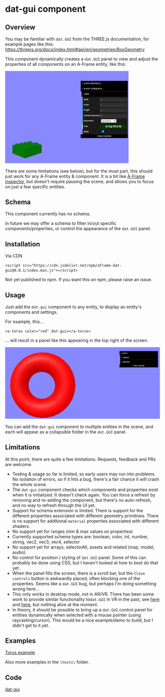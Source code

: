 # dat-gui component

## Overview

You may be familiar with `dat.GUI` from the THREE.js documentation, for example pages like this:
https://threejs.org/docs/index.html#api/en/geometries/BoxGeometry

This component dynamically creates a `dat.GUI` panel to view and adjust the properties of all components on an A-Frame entity, like this:

<img src="image-20240304150412011.png" alt="image-20240304150412011" style="zoom:50%;" />

There are some limitations (see below), but for the most part, this should just work for any A-Frame entity & component.  It is a bit like [A-Frame inspector](https://aframe.io/docs/1.5.0/introduction/visual-inspector-and-dev-tools.html#a-frame-inspector), but doesn't require pausing the scene, and allows you to focus on just a few specific entities.


## Schema

This component currently has no schema.

In future we may offer a schema to filter in/out specific components/properties, or control the appearance of the `dat.GUI` panel.

## Installation

Via CDN 

```
<script src="https://cdn.jsdelivr.net/npm/aframe-dat-gui@0.0.1/index.min.js"></script>
```

Not yet published to npm.  If you want this on npm, please raise an issue.


## Usage

Just add the `dat-gui` component to any entity, to display an entity's components and settings.

For example, this...

```
<a-torus color="red" dat-gui></a-torus>
```

... will result in a panel like this appearing in the top right of the screen.

![image-20240304145551473](image-20240304145551473.png)


You can add the `dat-gui` component to multiple entities in the scene, and each will appear as a collapsible folder in the `dat.GUI` panel.



## Limitations

At this point, there are quite a few limitations.  Requests, feedback and PRs are welcome.

- Testing & usage so far is limited, so early users may run into problems.  No isolation of errors, so if it hits a bug, there's a fair chance it will crash the whole scene.
- The `dat-gui` component checks which components and properties exist when it is initialized.  It doesn't check again.  You can force a refresh by removing and re-adding the component, but there's no  auto-refresh, and no way to refresh through the UI yet.
- Support for schema extension is limited.  There is support for the different properties associated with different geometry primitives.  There is no support for additional `material` properties associated with different shaders.
- No support yet for ranges (min & max values on properties)
- Currently supported schema types are: boolean, color, int, number, string, vec2, vec3, vec4, selector
- No support yet for arrays, selectorAll, assets and related (map, model, audio).
- No control for position / styling of `dat.GUI` panel.  Some of this can probably be done using CSS, but I haven't looked at how to best do that yet.
- When the panel fills the screen, there is a scroll bar, but the `Close controls` button is awkwardly placed, often blocking one of the properties.  Seems like a `dat.GUI` bug, but perhaps I'm doing something wrong here...
- This only works in desktop mode, not in AR/VR.  There has been some work to provide similar functionality to`dat.GUI` in VR in the past, see [here](https://discourse.threejs.org/t/dat-gui-for-webxr/21906/5) and [here](https://github.com/dataarts/dat.guiVR), but nothing alive at the moment.
- In theory, it should be possible to bring up a `dat.GUI` control panel for entities dynamically when selected with a mouse pointer (using raycasting/cursor).  This would be a nice example/demo to build, but I didn't get to it yet.

## Examples

[Torus example](https://diarmidmackenzie.github.io/aframe-components/component-usage/dat-gui/torus.html)

Also more examples in the `\tests\` folder.

## Code

  [dat-gui](https://github.com/diarmidmackenzie/aframe-components/blob/main/components/dat-gui/index.js)